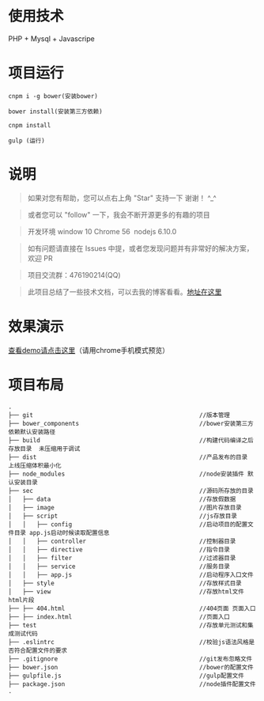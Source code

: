 # 使用技术

PHP + Mysql + Javascripe


# 项目运行


```
cnpm i -g bower(安装bower)

bower install(安装第三方依赖)

cnpm install

gulp (运行)

```



# 说明

>  如果对您有帮助，您可以点右上角 "Star" 支持一下 谢谢！ ^_^

>  或者您可以 "follow" 一下，我会不断开源更多的有趣的项目

>  开发环境 window 10  Chrome 56  nodejs 6.10.0


>  如有问题请直接在 Issues 中提，或者您发现问题并有非常好的解决方案，欢迎 PR

>  项目交流群：476190214(QQ)

>  此项目总结了一些技术文档，可以去我的博客看看。[地址在这里](http://huanghanlian.com/)




# 效果演示

[查看demo请点击这里](http://www.huanghanlian.com/agwebapp/build/)（请用chrome手机模式预览）



# 项目布局

```
.
├── git                                               //版本管理
├── bower_components                                  //bower安装第三方依赖默认安装路径
├── build                                             //构建代码编译之后存放目录  未压缩用于调试
├── dist                                              //产品发布的目录  上线压缩体积最小化
├── node_modules                                      //node安装插件 默认安装目录
├── sec                                               //源码所存放的目录
│   ├── data                                          //存放假数据
│   ├── image                                         //图片存放目录
│   ├── script                                        //js存放目录
│   │   ├── config                                    //启动项目的配置文件目录 app.js启动时候读取配置信息
│   │   ├── controller                                //控制器目录
│   │   ├── directive                                 //指令目录
│   │   ├── filter                                    //过滤器目录
│   │   ├── service                                   //服务目录
│   │   ├── app.js                                    //启动程序入口文件
│   ├── style                                         //存放样式目录
│   ├── view                                          //存放html文件  html片段
├── ├── 404.html                                      //404页面 页面入口
├── ├── index.html                                    //页面入口
├── test                                              //存放单元测试和集成测试代码
├── .eslintrc                                         //校验js语法风格是否符合配置文件的要求
├── .gitignore                                        //git发布忽略文件
├── bower.json                                        //bower的配置文件
├── gulpfile.js                                       //gulp配置文件
├── package.json                                      //node插件配置文件
.
```